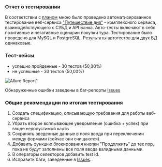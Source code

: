 ### Отчет о тестировании
В соответствии с [планом](https://github.com/Larinatest/QA-Diploma/blob/main/Plan.md) мною было проведено автоматизированное тестирование веб-сервиса ["Путешествие дня"](http://localhost:8080/) - комплексного сервиса, взаимодействующего с СУБД и API Банка. Авто-тесты включают в себя позитивные и негативные сценарии покупки тура. Тестирование было проведено для MySQL и PostgreSQL. Результаты автотестов для двух БД одинаковые.
### Тест-кейсы
- успешно пройденные - 30 тестов (50,00%)
- не успешные - 30 тестов (50,00%)

![Allure Report1](https://github.com/user-attachments/assets/feb2430d-9ff3-467c-a28b-b68eff5df3c5)

Обнаруженные ошибки заведены в баг-репорты [Issues](https://github.com/Larinatest/QA-Diploma/issues)

### Общие рекомендации по итогам тестирования
1. Создать спецификацию, описывающую требования для работы веб-сервиса
2. Убрать второе всплывающее уведомление (ошибка + успех) при вводе недопустимой карты
3. Сохранять введенные данные в поля ввода при переключении между формами (сейчас они очищаются).
4. Добавить функцию блокирования кнопки "Продолжить" до тех пор, пока не будут заполнены все поля ввода валидными данными.
5. В операторы селекторов добавить test id.
6. Исправить баги, заведенные в [Issues](https://github.com/Larinatest/QA-Diploma/issues).










